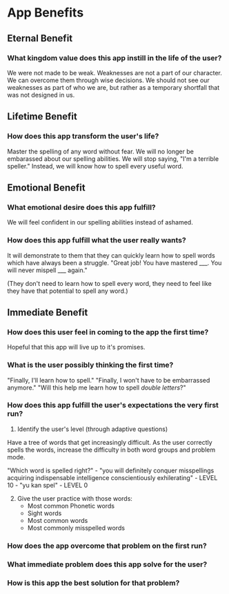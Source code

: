 ﻿# App Benefits

## Eternal Benefit
### What kingdom value does this app instill in the life of the user?

We were not made to be weak.
Weaknesses are not a part of our character. 
We can overcome them through wise decisions.
We should not see our weaknesses as part of who we are, 
but rather as a temporary shortfall that was not designed in us.


## Lifetime Benefit
### How does this app transform the user's life?

Master the spelling of any word without fear.
We will no longer be embarassed about our spelling abilities.
We will stop saying, "I'm a terrible speller."
Instead, we will know how to spell every useful word.


## Emotional Benefit
### What emotional desire does this app fulfill?

We will feel confident in our spelling abilities instead of ashamed.

### How does this app fulfill what the user really wants?

It will demonstrate to them that they can quickly learn 
how to spell words which have always been a struggle.
"Great job! You have mastered ___. You will never mispell ___ again."

(They don't need to learn how to spell every word, 
they need to feel like they have that potential to spell any word.)


## Immediate Benefit
### How does this user feel in coming to the app the first time?

Hopeful that this app will live up to it's promises.


### What is the user possibly thinking the first time?

"Finally, I'll learn how to spell."
"Finally, I won't have to be embarrassed anymore."
"Will this help me learn how to spell _double letters_?"


### How does this app fulfill the user's expectations the very first run?

1. Identify the user's level (through adaptive questions)

Have a tree of words that get increasingly difficult. 
As the user correctly spells the words, increase the difficulty
in both word groups and problem mode.

"Which word is spelled right?"
	- "you will definitely conquer misspellings acquiring indispensable intelligence conscientiously exhilerating"
		- LEVEL 10
	- "yu kan spel"
		- LEVEL 0

2. Give the user practice with those words:
	- Most common Phonetic words
	- Sight words
	- Most common words
	- Most commonly misspelled words


### How does the app overcome that problem on the first run?



### What immediate problem does this app solve for the user?



### How is this app the best solution for that problem?